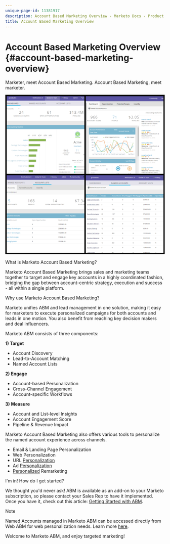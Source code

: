 ```yaml
---
unique-page-id: 11381917
description: Account Based Marketing Overview - Marketo Docs - Product Documentation
title: Account Based Marketing Overview
---
```


# Account Based Marketing Overview {#account-based-marketing-overview}

Marketer, meet Account Based Marketing. Account Based Marketing, meet marketer.

![](assets/photo-collage.png)

What is Marketo Account Based Marketing?

Marketo Account Based Marketing brings sales and marketing teams together to target and engage key accounts in a highly coordinated fashion, bridging the gap between account-centric strategy, execution and success - all within a single platform.

Why use Marketo Account Based Marketing?

Marketo unifies ABM and lead management in one solution, making it easy for marketers to execute personalized campaigns for both accounts and leads in one motion. You also benefit from reaching key decision makers and deal influencers.  
  
Marketo ABM consists of three components:

**1) Target**

* Account Discovery
* Lead-to-Account Matching
* Named Account Lists

**2) Engage**

* Account-based Personalization
* Cross-Channel Engagement
* Account-specific Workflows

**3) Measure**

* Account and List-level Insights
* Account Engagement Score
* Pipeline & Revenue Impact

Marketo Account Based Marketing also offers various tools to personalize the named account experience across channels.

* Email & Landing Page Personalization
* Web Personalization
* URL [Personalization](/help/marketo/product-docs/demand-generation/landing-pages/personalizing-landing-pages/enable-personalized-urls-for-your-account.md)
* Ad [Personalization](/help/marketo/product-docs/demand-generation/facebook/create-a-custom-audience-in-facebook.md)
* [Personalized](/help/marketo/product-docs/web-personalization/website-retargeting/retargeting-with-web-personalization-data.md) Remarketing

I'm in! How do I get started?

We thought you'd never ask! ABM is available as an add-on to your Marketo subscription, so please contact your Sales Rep to have it implemented. Once you have it, check out this article: [Getting Started with ABM](/help/marketo/product-docs/target-account-management/setup-tam/getting-started-with-abm.md).

>[!NOTE]
>
>Named Accounts managed in Marketo ABM can be accessed directly from Web ABM for web personalization needs. Learn more [here](/help/marketo/product-docs/web-personalization/account-based-web-marketing/account-based-web-marketing-with-abm.md).

Welcome to Marketo ABM, and enjoy targeted marketing!
